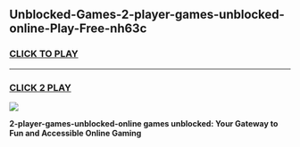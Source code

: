 
## Unblocked-Games-2-player-games-unblocked-online-Play-Free-nh63c
<h3>
<a href="https://premium76.site?title=2-player-games-unblocked-online&ref=15A">CLICK TO PLAY</a></h3>
<hr>

<h3>
<a href="https://premium76.site?title=2-player-games-unblocked-online&ref=15A">CLICK 2 PLAY</a>
  
</h3>

<a href="https://premium76.site?title=2-player-games-unblocked-online&ref=15A"><img src="https://clearcache.store/games.png"></a>


**2-player-games-unblocked-online games unblocked: Your Gateway to Fun and Accessible Online Gaming**
